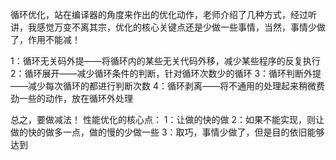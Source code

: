 循环优化，站在编译器的角度来作出的优化动作，老师介绍了几种方式，经过听讲，我感觉万变不离其宗，优化的核心关键点还是少做一些事情，当然，事情少做了，作用不能减！

1：循环无关码外提——将循环内的某些无关代码外移，减少某些程序的反复执行
2：循环展开——减少循环条件的判断，针对循环次数少的循环
3：循环判断外提——减少每次循环的都进行判断次数
4：循环剥离——将不通用的处理起来稍微费劲一些的动作，放在循环外处理

总之，要做减法！
性能优化的核心点：
1：让做的快的做
2：如果不能实现，则让做的快的做多一点，做的慢的少做一些
3：取巧，事情少做了，但是目的依旧能够达到
